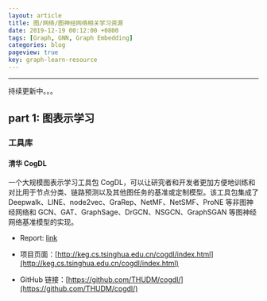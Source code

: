 ```yaml
---
layout: article
title: 图/网络/图神经网络相关学习资源
date: 2019-12-19 00:12:00 +0800
tags: [Graph, GNN, Graph Embedding]
categories: blog
pageview: true
key: graph-learn-resource
---
```


------

持续更新中。。。



## part 1: 图表示学习

### 工具库

#### 清华 CogDL

一个大规模图表示学习工具包 CogDL，可以让研究者和开发者更加方便地训练和对比用于节点分类、链路预测以及其他图任务的基准或定制模型。该工具包集成了 Deepwalk、LINE、node2vec、GraRep、NetMF、NetSMF、ProNE 等非图神经网络和 GCN、GAT、GraphSage、DrGCN、NSGCN、GraphSGAN 等图神经网络基准模型的实现。

- Report: [link](https://mp.weixin.qq.com/s?__biz=MzA3MzI4MjgzMw==&mid=2650776657&idx=3&sn=a96b44135f1744da4a5404d24caaf8f7&chksm=871a602fb06de9391e6d1d1fd0f04a658be32f62314237cfc1e89a2839079e02836f81e15023&mpshare=1&scene=1&srcid=&sharer_sharetime=1576740804134&sharer_shareid=70077e3eae7dee7b54d8ce0254b229dc&key=362032dac3b0552be64d242190ce18f5cf577a5296a8827e5bab2ba1dba0451ecb54ca45ee8701b5a6eb5d7feec37449bc5449c26682d72fe2336a4046cf78aa5aa87e8186b6ffcfb4af073cc57d31db&ascene=1&uin=NjkxMzE4MjM2&devicetype=Windows+10&version=62070158&lang=zh_CN&exportkey=A5F55asJtvp7S2sRpE4fZPQ%3D&pass_ticket=SAsuaZS0YjYY9BTr2fU74P1QvMMEHIFVuD9W%2Bj%2B61NNfgZGMRiye5OaC9AyiddJP)

- 项目页面：[http://keg.cs.tsinghua.edu.cn/cogdl/index.html](http://keg.cs.tsinghua.edu.cn/cogdl/index.html)
- GitHub 链接：[https://github.com/THUDM/cogdl/](https://github.com/THUDM/cogdl/)

